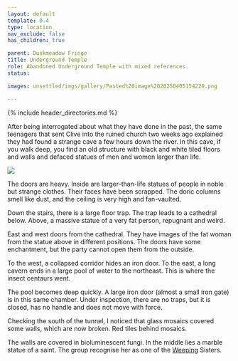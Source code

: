 ```yaml
---
layout: default
template: 0.4
type: location
nav_exclude: false
has_children: true

parent: Duskmeadow Fringe
title: Underground Temple
role: Abandoned Underground Temple with mixed references.
status: 

images: unsettled/imgs/gallery/Pasted%20image%2020250405154220.png

---
```


{% include header_directories.md %}

After being interrogated about what they have done in the past, the same teenagers that sent Clive into the ruined church two weeks ago explained they had found a strange cave a few hours down the river.
In this cave, if you walk deep, you find an old structure with black and white tiled floors and walls and defaced statues of men and women larger than life.

![](https://i.imgur.com/IG4Rwi7.png)

The doors are heavy.
Inside are larger-than-life statues of people in noble but strange clothes.
Their faces have been scrapped.
The doric columns smell like dust, and the ceiling is very high and fan-vaulted.

Down the stairs, there is a large floor trap.
The trap leads to a cathedral below.
Above, a massive statue of a very fat person, repugnant and weird.

East and west doors from the cathedral.
They have images of the fat woman from the statue above in different positions.
The doors have some enchantment, but the party cannot open them from the outside.

To the west, a collapsed corridor hides an iron door.
To the east, a long cavern ends in a large pool of water to the northeast.
This is where the insect centaurs went.

The pool becomes deep quickly.
A large iron door (almost a small iron gate) is in this same chamber.
Under inspection, there are no traps, but it is closed, has no handle and does not move with force. 

Checking the south of the tunnel, I noticed that glass mosaics covered some walls, which are now broken.
Red tiles behind mosaics.

The walls are covered in bioluminescent fungi.
In the middle lies a marble statue of a saint.
The group recognise her as one of the [Weeping](../weepingMother/index.md) Sisters.
